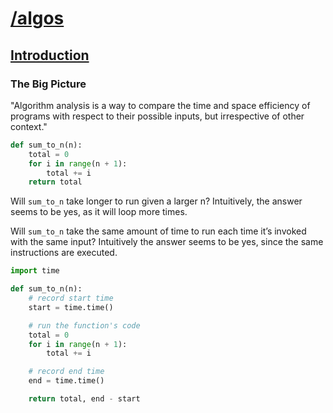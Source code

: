 # [/algos](https://bradfieldcs.com/algos/analysis/introduction/)

## [Introduction](https://bradfieldcs.com/algos/analysis/introduction/)

### The Big Picture

"Algorithm analysis is a way to compare the time and space efficiency of programs with respect to their possible inputs, but irrespective of other context."

```python
def sum_to_n(n):
    total = 0
    for i in range(n + 1):
        total += i
    return total
```

Will ```sum_to_n``` take longer to run given a larger n? Intuitively, the answer seems to be yes, as it will loop more times.

Will ```sum_to_n``` take the same amount of time to run each time it’s invoked with the same input? Intuitively the answer seems to be yes, since the same instructions are executed.

```python
import time

def sum_to_n(n):
    # record start time
    start = time.time()

    # run the function's code
    total = 0
    for i in range(n + 1):
        total += i

    # record end time
    end = time.time()

    return total, end - start
```


